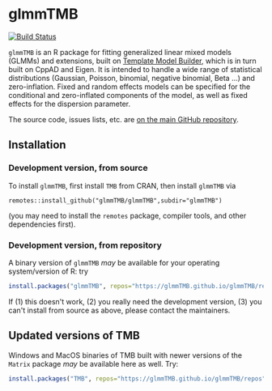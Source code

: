 # glmmTMB

[![Build Status](https://travis-ci.org/glmmTMB/glmmTMB.svg?branch=master)](https://travis-ci.org/glmmTMB/glmmTMB)

`glmmTMB` is an R package for fitting generalized linear mixed models (GLMMs) and extensions, built on [Template Model Builder](https://github.com/kaskr/adcomp), which is in turn built on CppAD and Eigen. It is intended to handle a wide range of statistical distributions (Gaussian, Poisson, binomial, negative binomial, Beta ...) and zero-inflation. Fixed and random effects models can be specified for the conditional and zero-inflated components of the model, as well as fixed effects for the dispersion parameter.

The source code, issues lists, etc. are [on the main GitHub repository](https://github.com/glmmTMB/glmmTMB).

## Installation 

### Development version, from source 

To install `glmmTMB`, first install `TMB` from CRAN, then install `glmmTMB` via
```
remotes::install_github("glmmTMB/glmmTMB",subdir="glmmTMB")
```
(you may need to install the `remotes` package, compiler tools, and other dependencies first).

### Development version, from repository

A binary version of `glmmTMB` *may* be available for your operating system/version of R: try

```r
install.packages("glmmTMB", repos="https://glmmTMB.github.io/glmmTMB/repos")
```

If (1) this doesn't work, (2) you really need the development version, (3) you can't install from source as above, please contact the maintainers.

## Updated versions of TMB

Windows and MacOS binaries of TMB built with newer versions of the `Matrix` package *may* be available here as well. Try:

```r
install.packages("TMB", repos="https://glmmTMB.github.io/glmmTMB/repos")
```
